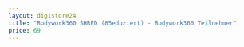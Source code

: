 ```yaml
---
layout: digistore24
title: "Bodywork360 SHRED (85eduziert) - Bodywork360 Teilnehmer"
price: 69
---
```

